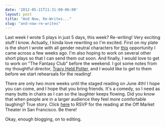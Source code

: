 ```yaml
---
date: '2012-05-21T11:31:00-06:00'
layout: post
title: "And Now, Re-Writes..."
slug: "and-now-re-writes"
---
```


Last week I wrote 5 plays in just 5 days, this week? Re-writing! Very exciting stuff I know. Actually, I kinda love rewriting so I'm excited. First on my plate is the short I wrote with all gender neutral characters for [this](http://www.papercuttheatre.co.uk/) opportunity I came across a few weeks ago. I'm also hoping to work on several other short plays so that I can send them out soon. And finally, I would love to get to work on "The Fantasy Club" before the weekend. I got some notes from my thoughtful director, [Tracy Held Potter]( http://www.allterraintheater.org), and I would like to get to them before we start rehearsals for the reading!

There are only two more weeks until the staged reading on June 4th! I hope you can come, and I hope that you bring friends. It's a comedy, so I need as many butts in chairs as I can so the laughter keeps flowing. Did you know that when people are in a larger audience they feel more comfortable laughing? True story. Click [here](https://www.facebook.com/events/284394794968889/) to RSVP for the reading at the Off Market Theater in San Francisco. Be there!

Okay, enough blogging, on to editing.